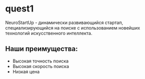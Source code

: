 # quest1
NeuroStartUp - динамически развивающийся стартап, специализирующийся на поиске с использованием новейших технологий искусственного интеллекта. 

## Наши преимущества:

* Высокая точность поиска
* Высокая скорость поиска
* Низкая цена
